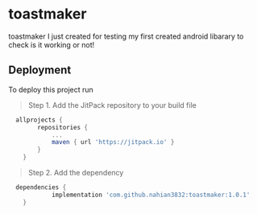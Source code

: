 # toastmaker
toastmaker I just created for testing my first created android
libarary to check is it working or not!


## Deployment

To deploy this project run

> Step 1. Add the JitPack repository to your build file
```gradle
  allprojects {
		repositories {
			...
			maven { url 'https://jitpack.io' }
		}
	}
```


> Step 2. Add the dependency
```gradle
  dependencies {
	        implementation 'com.github.nahian3832:toastmaker:1.0.1'
	}
```


 
  
  
  
  
